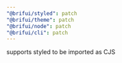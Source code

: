```yaml
---
"@brifui/styled": patch
"@brifui/theme": patch
"@brifui/node": patch
"@brifui/cli": patch
---
```


supports styled to be imported as CJS
